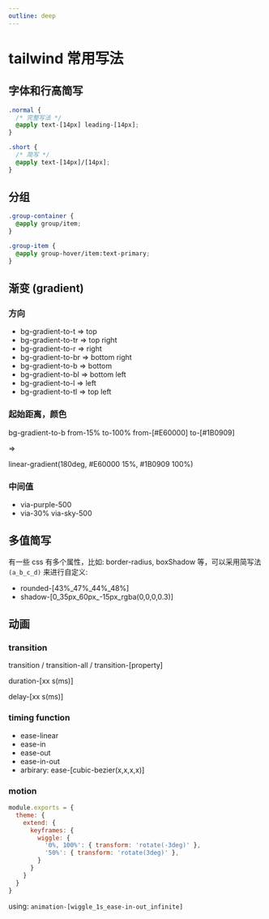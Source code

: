 ```yaml
---
outline: deep
---
```


# tailwind 常用写法

## 字体和行高简写

```css
.normal {
  /* 完整写法 */
  @apply text-[14px] leading-[14px];
}

.short {
  /* 简写 */
  @apply text-[14px]/[14px];
}
```

## 分组

```css
.group-container {
  @apply group/item;
}

.group-item {
  @apply group-hover/item:text-primary;
}
```

## 渐变 (gradient)

### 方向

- bg-gradient-to-t => top
- bg-gradient-to-tr => top right
- bg-gradient-to-r => right
- bg-gradient-to-br => bottom right
- bg-gradient-to-b => bottom
- bg-gradient-to-bl => bottom left
- bg-gradient-to-l => left
- bg-gradient-to-tl => top left

### 起始距离，颜色

bg-gradient-to-b from-15% to-100% from-[#E60000] to-[#1B0909] 

=>

linear-gradient(180deg, #E60000 15%, #1B0909 100%)

### 中间值

- via-purple-500
- via-30% via-sky-500

## 多值简写

有一些 css 有多个属性，比如: border-radius, boxShadow 等，可以采用简写法 `(a_b_c_d)` 来进行自定义:

- rounded-[43%_47%_44%_48%]
- shadow-[0_35px_60px_-15px_rgba(0,0,0,0.3)]

## 动画

### transition

transition / transition-all / transition-[property]

duration-[xx s(ms)]

delay-[xx s(ms)]

### timing function

- ease-linear
- ease-in
- ease-out
- ease-in-out
- arbirary: ease-[cubic-bezier(x,x,x,x)]

### motion

```js
module.exports = {
  theme: {
    extend: {
      keyframes: {
        wiggle: {
          '0%, 100%': { transform: 'rotate(-3deg)' },
          '50%': { transform: 'rotate(3deg)' },
        }
      }
    }
  }
}
```

using: `animation-[wiggle_1s_ease-in-out_infinite]`